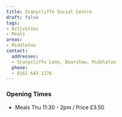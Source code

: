 ```yaml
---
title: Stanycliffe Social Centre
draft: false
tags:
- Activities
- Meals
areas:
- Middleton
contact:
  addresses:
  - Stanycliffe Lane, Boarshaw, Middleton
  phone:
  - 0161 643 2276
---
```


### Opening Times
* Meals  Thu  11:30 - 2pm / Price £3.50

